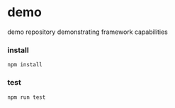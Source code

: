 # demo
demo repository demonstrating framework capabilities

### install

`npm install`

### test

`npm run test`
